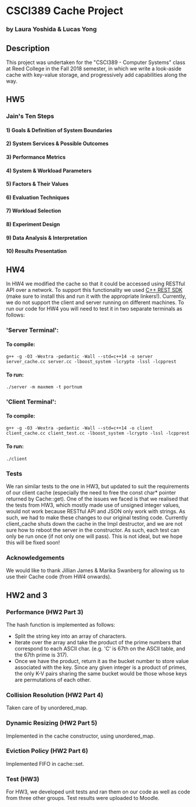 # CSCI389 Cache Project
### by Laura Yoshida & Lucas Yong

## Description
This project was undertaken for the "CSCI389 - Computer Systems" class at Reed College in the Fall 2018 semester, in which we write a look-aside cache with key-value storage, and progressively add capabilities along the way.

## HW5
### Jain's Ten Steps
#### 1) Goals & Definition of System Boundaries

#### 2) System Services & Possible Outcomes

#### 3) Performance Metrics

#### 4) System & Workload Parameters

#### 5) Factors & Their Values

#### 6) Evaluation Techniques

#### 7) Workload Selection

#### 8) Experiment Design

#### 9) Data Analysis & Interpretation

#### 10) Results Presentation

## HW4
In HW4 we modified the cache so that it could be accessed using RESTful API over a network. To support this functionality we used [C++ REST SDK](https://github.com/Microsoft/cpprestsdk) (make sure to install this and run it with the appropriate linkers!).
Currently, we do not support the client and server running on different machines. To run our code for HW4 you will need to test it in two separate terminals as follows:

### 'Server Terminal':
#### To compile:
```g++ -g -O3 -Wextra -pedantic -Wall --std=c++14 -o server server_cache.cc server.cc -lboost_system -lcrypto -lssl -lcpprest```
#### To run:
```./server -m maxmem -t portnum```

### 'Client Terminal':
#### To compile:
```g++ -g -O3 -Wextra -pedantic -Wall --std=c++14 -o client client_cache.cc client_test.cc -lboost_system -lcrypto -lssl -lcpprest```
#### To run:
```./client```

### Tests
We ran similar tests to the one in HW3, but updated to suit the requirements of our client cache (especially the need to free the const char* pointer returned by Cache::get). One of the issues we faced is that we realised that the tests from HW3, which mostly made use of unsigned integer values, would not work because RESTful API and JSON only work with strings. As such, we had to make these changes to our original testing code.
Currently client_cache shuts down the cache in the Impl destructor, and we are not sure how to reboot the server in the constructor. As such, each test can only be run once (if not only one will pass). This is not ideal, but we hope this will be fixed soon!

### Acknowledgements
We would like to thank Jillian James & Marika Swanberg for allowing us to use their Cache code (from HW4 onwards).

## HW2 and 3

### Performance (HW2 Part 3)
The hash function is implemented as follows:
- Split the string key into an array of characters.
- Iterate over the array and take the product of the prime numbers that correspond to each ASCII char.
   (e.g. 'C' is 67th on the ASCII table, and the 67th prime is 317).
- Once we have the product, return it as the bucket number to store value associated with the key.
Since any given integer is a product of primes, the only K-V pairs sharing the same bucket would be those whose keys are permutations of each other.

### Collision Resolution (HW2 Part 4)
Taken care of by unordered_map.

### Dynamic Resizing (HW2 Part 5)
Implemented in the cache constructor, using unordered_map.

### Eviction Policy (HW2 Part 6)
Implemented FIFO in cache::set.

### Test (HW3)
For HW3, we developed unit tests and ran them on our code as well as code from three other groups. Test results were uploaded to Moodle.